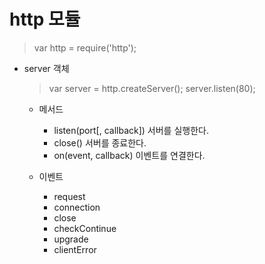 # http 모듈

> var http = require('http');

* server 객체

  > var server = http.createServer();
  > server.listen(80);

  - 메서드

    * listen(port[, callback])
      서버를 실행한다.
    * close()
      서버를 종료한다.
    * on(event, callback)
      이벤트를 연결한다.

  - 이벤트
    * request
    * connection
    * close
    * checkContinue
    * upgrade
    * clientError



  